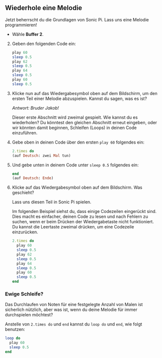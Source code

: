 ## Wiederhole eine Melodie

Jetzt beherrscht du die Grundlagen von Sonic Pi. Lass uns eine Melodie programmieren!

- Wähle **Buffer 2**.

2. Geben den folgenden Code ein:
    
    ```ruby
    play 60
    sleep 0.5
    play 62
    sleep 0.5
    play 64
    sleep 0.5
    play 60
    sleep 0.5
    ```

3. Klicke nun auf das Wiedergabesymbol oben auf dem Bildschirm, um den ersten Teil einer Melodie abzuspielen. Kannst du sagen, was es ist?
    
    *Antwort: Bruder Jakob!*
    
    Dieser erste Abschnitt wird zweimal gespielt. Wie kannst du es wiederholen? Du könntest den gleichen Abschnitt erneut eingeben, oder wir könnten damit beginnen, Schleifen (Loops) in deinen Code einzuführen.

4. Gebe oben in deinen Code über den ersten `play 60` folgendes ein:
    
    ```ruby
    2.times do 
    (auf Deutsch: zwei Mal tun)
    ```

5. Und gebe unten in deinem Code unter `sleep 0.5` folgendes ein:
    
    ```ruby
    end 
    (auf Deutsch: Ende)
    ```

6. Klicke auf das Wiedergabesymbol oben auf dem Bildschirm. Was geschieht?
    
    Lass uns diesen Teil in Sonic Pi spielen.
    
    Im folgenden Beispiel siehst du, dass einige Codezeilen eingerückt sind. Dies macht es einfacher, deinen Code zu lesen und nach Fehlern zu suchen, wenn er beim Drücken der Wiedergabetaste nicht funktioniert. Du kannst die Leertaste zweimal drücken, um eine Codezeile einzurücken.
    
    ```ruby
    2.times do
      play 60
      sleep 0.5
      play 62
      sleep 0.5
      play 64
      sleep 0.5
      play 60
      sleep 0.5
    end
    ```

### Ewige Schleife?

Das Durchlaufen von Noten für eine festgelegte Anzahl von Malen ist sicherlich nützlich, aber was ist, wenn du deine Melodie für immer durchspielen möchtest?

Anstelle von `2.times do` und `end` kannst du `loop do` und `end`, wie folgt benutzen:

```ruby
loop do
  play 60
  sleep 0.5
end
```